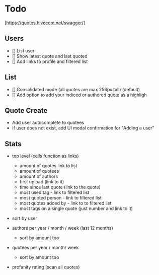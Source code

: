 # Todo

[https://quotes.hivecom.net/swagger/]

## Users

- [] List user
- [] Show latest quote and last quoted
- [] Add links to profile and filtered list

## List

- [] Consolidated mode (all quotes are max 256px tall) (default)
- [] Add option to add your indiced or authored quote as a highligh

## Quote Create

- Add user autocomplete to quotees
- If user does not exist, add UI modal confirmation for "Adding a user"

## Stats

- top level (cells function as links)
  - amount of quotes link to list
  - amount of quotees
  - amount of authors
  - first upload (link to it)
  - time since last quote (link to the quote)
  - most used tag - link to filtered list
  - most quoted person - link to filtered list
  - most quotes added by - link to to filtered list
  - most tags on a single quote (just number and link to it)

- sort by user
- authors per year / month / week (last 12 months)
  - sort by amount too
- quotees per year / month/ week
  - sort by amount too

- profanity rating (scan all quotes)
